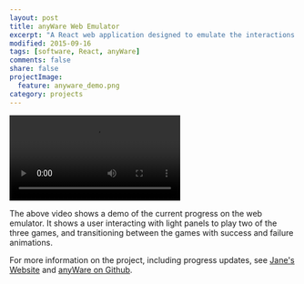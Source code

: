 ```yaml
---
layout: post
title: anyWare Web Emulator
excerpt: "A React web application designed to emulate the interactions of a physical object for Jane Tingley's distributed sculpture installation anyWare."
modified: 2015-09-16
tags: [software, React, anyWare]
comments: false
share: false
projectImage:
  feature: anyware_demo.png
category: projects
---
```


<p><video controls>
  <source src="{{ site.url }}/images/anyware_emulator_client_demo.webm" type="video/webm">
Your browser does not support the video tag.
</video></p>

The above video shows a demo of the current progress on the web emulator. It shows a user interacting with light panels to play two of the three games, and transitioning between the games with success and failure animations.

For more information on the project, including progress updates, see <a href="http://janetingley.com/anyware/" target="_blank">Jane's Website</a> and <a href="https://github.com/anyWareSculpture" target="_blank">anyWare on Github</a>.
